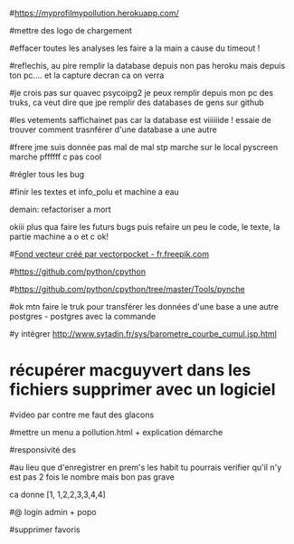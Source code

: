 #https://myprofilmypollution.herokuapp.com/

#mettre des logo de chargement

#effacer toutes les analyses les faire a la main a cause du timeout !

#reflechis, au pire remplir la database depuis non pas heroku mais depuis ton pc.... et la capture decran ca on verra

#je crois pas sur quavec psycoipg2 je peux remplir depuis mon pc des truks, ca veut dire que jpe remplir des databases de gens sur github 

#les vetements saffichainet pas car la database est viiiiiide ! essaie de trouver comment trasnférer d'une database a une autre

#frere jme suis donnée pas mal de mal stp marche sur le local pyscreen marche pffffff c pas cool

#régler tous les bug

#finir les textes et info_polu et machine a eau

demain: refactoriser a mort

okiii plus qua faire les futurs bugs puis refaire un peu le code, le texte,
la partie machine a o et c ok!

#<a href="https://fr.freepik.com/photos-vecteurs-libre/fond">Fond vecteur créé par vectorpocket - fr.freepik.com</a>

#https://github.com/python/cpython

#https://github.com/python/cpython/tree/master/Tools/pynche



#ok mtn faire le truk pour transférer les données d'une base a une autre postgres - postgres avec la commande

#y intégrer http://www.sytadin.fr/sys/barometre_courbe_cumul.jsp.html

# récupérer macguyvert dans les fichiers supprimer avec un logiciel


#video par contre me faut des glacons

#mettre un menu a pollution.html + explication démarche

#responsivité des

#au lieu que d'enregistrer en prem's les habit tu pourrais verifier qu'il n'y est pas 2 fois le nombre mais bon pas grave

ca donne [1, 1,2,2,3,3,4,4] 

#@ login admin + popo

#supprimer favoris



















 











